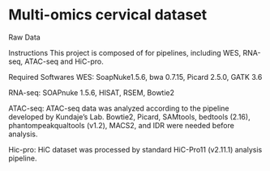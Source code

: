 # Multi-omics cervical dataset

Raw Data


Instructions
This project is composed of for pipelines, including WES, RNA-seq, ATAC-seq and HiC-pro.

Required Softwares
WES: SoapNuke1.5.6, bwa 0.7.15, Picard 2.5.0, GATK 3.6

RNA-seq: SOAPnuke 1.5.6, HISAT, RSEM, Bowtie2

ATAC-seq: ATAC-seq data was analyzed according to the pipeline developed by Kundaje’s Lab. Bowtie2, Picard, SAMtools, bedtools (2.16), phantompeakqualtools (v1.2), MACS2, and IDR were needed before analysis.

Hic-pro: HiC dataset was processed by standard HiC-Pro11 (v2.11.1) analysis pipeline.


